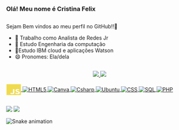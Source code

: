 ### Olá! Meu nome é Cristina Felix
##
Sejam Bem vindos ao meu perfil no GitHub!!👋


- 🔭 Trabalho como Analista de Redes Jr 
- 🌱 Estudo Engenharia da computação
- 🌱Estudo IBM cloud e aplicações Watson
- 😄 Pronomes: Ela/dela
##
<div align="center">
  <a href="https://github.com/cristinafelix">
  <img height="140em" src="https://github-readme-stats.vercel.app/api?username=cristinafelix&show_icons=true&theme=radical&include_all_commits=true&count_private=true"/>
  <img height="140em" src="https://github-readme-stats.vercel.app/api/top-langs/?username=cristinafelix&layout=compact&langs_count=7&theme=radical"/>
</div>
<div style="display: inline_block"><br>
  <img align="center" alt="Javascript" height="30" width="40" src="https://raw.githubusercontent.com/devicons/devicon/master/icons/javascript/javascript-plain.svg">
  <img align="center" alt="HTML5" height="30" width="40" src="https://cdn.jsdelivr.net/gh/devicons/devicon/icons/html5/html5-original.svg">
  <img align="center" alt="Canva" height="30" width="40" src="https://cdn.jsdelivr.net/gh/devicons/devicon/icons/canva/canva-original.svg">
  <img align="center" alt="Csharp" height="30" width="40" src="https://cdn.jsdelivr.net/gh/devicons/devicon/icons/csharp/csharp-original.svg">
  <img align="center" alt="Ubuntu" height="30" width="40" src="https://cdn.jsdelivr.net/gh/devicons/devicon/icons/ubuntu/ubuntu-plain.svg">
  <img align="center" alt="CSS" height="30" width="40" src="https://cdn.jsdelivr.net/gh/devicons/devicon/icons/css3/css3-original.svg">
  <img align="center" alt="SQL" height="30" width="40" src="https://cdn.jsdelivr.net/gh/devicons/devicon/icons/mysql/mysql-original.svg">
  <img align="center" alt="PHP" height="30" width="40" src="https://cdn.jsdelivr.net/gh/devicons/devicon/icons/php/php-plain.svg">


  </div>
  
  ##
  
  <div>
  <a href="https://www.linkedin.com/in/cristina-f-157243b4/" target="_blank"><img src="https://img.shields.io/badge/LinkedIn-0077B5?style=for-the-badge&logo=linkedin&logoColor=white"></a>
  <a href = "mailto:cristinafelixdemedeiros@hotmail.com"><img src="https://img.shields.io/badge/-Email-%23333?style=for-the-badge&logo=email&logoColor=white" target="_blank"></a>
    
   ![Snake animation](https://github.com/cristinafelix/cristinafelixi/blob/output/github-contribution-grid-snake.svg)
  
  </div>
  
